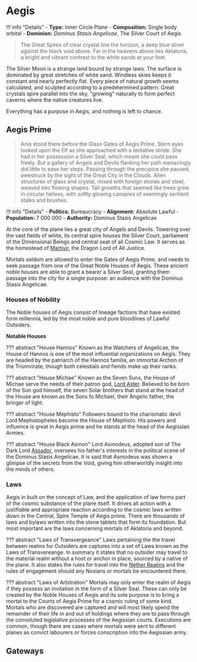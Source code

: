 # Aegis

!!! info "Details"
    - **Type:** Inner Circle Plane
    - **Composition:** Single body orbital
    - **Dominion:** _Dominus Stasis Angelicae_, The Silver Court of Aegis

> The Great Spires of clear crystal line the horizon, a deep blue sliver against the black void above. Far in the heavens above lies Aklatoria, a bright and vibrant contrast to the white sands at your feet.

The Silver Moon is a strange land bound by strange laws. The surface is dominated by great stretches of white sand. Windless skies keeps it constant and nearly perfectly flat. Every piece of natural growth seems calculated, and sculpted according to a predetermined pattern. Great crystals spire parallel into the sky, "growing" naturally to form perfect caverns where the native creatures live.

Everything has a purpose in Aegis, and nothing is left to chance.

## Aegis Prime

> Ania stood there before the Glass Gates of Aegis Prime. Stern eyes looked upon the Elf as she approached with a tentative stride. She had in her possession a Silver Seal, which meant she could pass freely. But a gallery of Angels and Devils flanking her path menacingly did little to ease her steps. Passing through the precipice she paused, awestruck by the sight of the Great City in the Clouds. Alien structures of glass and crystal, mixed with foreign stones and steel, weaved into flowing shapes. Tall growths that seemed like trees grew in circular helixes, with softly glowing canopies of seemingly sentient stalks and brushes.

!!! info "Details"
    - **Politics:** Bureaucracy
    - **Alignment:** Absolute Lawful
    - **Population:** 7 000 000
    - **Authority:** Dominus Stasis Angelicae

At the core of the plane lies a great city of Angels and Devils. Towering over the vast fields of white, its central spire houses the Silver Court, parliament of the Dimensional Beings and central seat of all Cosmic Law. It serves as the homestead of [Martivir](../../religion/deities/martivir.md), the Dragon Lord of All Justice.

Mortals seldom are allowed to enter the Gates of Aegis Prime, and needs to seek passage from one of the Great Noble Houses of Aegis. These ancient noble houses are able to grant a bearer a Silver Seal, granting them passage into the city for a single purpose: an audience with the Dominus Stasis Angelicae.

### Houses of Nobility
The Noble houses of Aegis consist of lineage factions that have existed form millennia, led by the most noble and pure bloodlines of Lawful Outsiders.

**Notable Houses**

??? abstract "House Hannos"
    Known as the Watchers of Angelicae, the House of Hannos is one of the most influential organizations on Aegis. They are headed by the patriarch of the Hannos familia, an immortal Archon of the Triumvirate, though both celestials and fiends make up their ranks.

??? abstract "House Michae"
    Known as the Seven Suns, the House of Michae serve the needs of their patron god, [Lord Aster](../../religion/deities/lord_aster.md). Believed to be born of the Sun god himself, the seven Solar brothers that stand at the head of the House are known as the Sons fo Michael, their Angelic father, the bringer of light.

??? abstract "House Mephisto"
    Followers bound to the charismatic devil Lord Mephistopheles become the House of Mephisto. His powers and influence is great in Aegis prime and he stands at the head of the Aegissian Armies.

??? abstract "House Black Asmon"
    Lord Asmodeus, adopted son of The Dark Lord [Assador](../../religion/deities/assador.md), oversees his father's interests in the political scene of the Dominus Stasis Angelicae. It is said that Asmodeus was shown a glimpse of the secrets from the Void, giving him otherworldly insight into the minds of others.


### Laws
Aegis in built on the concept of Law, and the application of law forms part of the cosmic substance of the plane itself. It drives all action with a justifiable and appropriate reaction according to the cosmic laws written down in the Central, Spire Temple of Aegis prime. There are thousands of laws and bylaws written into the stone tablets that form its foundation. But most important are the laws concerning mortals of Aklatoria and beyond.

??? abstract "Laws of Transvergeance"
    Laws pertaining the the travel between realms for Outsiders are captures into a set of Laws known as the Laws of Transvereange. In summary it states that no outsider may travel to the material realm without a host or anchor in place, sourced by a native of the plane. It also states the rules for travel into the [Nether Realms](../planes/nether.md) and the rules of engagement should any Noxians or mortals be encountered there.

??? abstract "Laws of Arbitration"
    Mortals may only enter the realm of Aegis if they possess an invitation in the form of a Silver Seal. These can only be created by the Noble Houses of Aegis and its sole purpose is to bring a mortal to the Courts of Aegis Prime for a cosmic ruling of some kind. Mortals who are discovered are captured and will most likely spend the remainder of their life in and out of holdings where they are to pass through the convoluted legislative processes of the Aegissian courts. Executions are common, though there are cases where mortals were sent to different planes as convict labourers or forces conscription into the Aegissian army.

## Gateways
